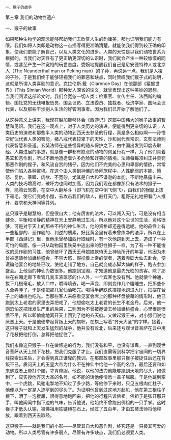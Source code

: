     一、猴子的故事 

   第三章 我们的动物性遗产

   一、猴子的故事

   如果那种生物学的观念能够帮助我们去欣赏人生的韵律美，那也证明我们能力有限。我们如将人类即是动物这一点描写得更准确清楚，就能使我们得到较正确的印象，使我们更能了解自己，以及人类文化的进步。人类的天性是以我们动物世系为根据的，当我们对天性有了更正确更深切的认识时，我们就会产生一种较慷慨的同情，或甚至产生一种宽裕的玩世态度。委婉地提醒我们自己是尼安德特种人或北京人（The Neanderthal man or Peking man）的子孙，再说远一点，我们是人猿的子孙，于是我们终于能够轻视我们的罪恶和缺点，同时赞叹我们猴子式的聪明，这就是所谓人类喜剧的意识。克拉伦斯.戴（Clarence Day）在他那部《猿猴世界》（This Simian World）那种发人深省的论文，就曾表现出这种美妙的思想，当我们阅读这部论文时，我们会宽恕一切人类：检察官、宣传主任、法西斯的编辑、国社党的无线电报告员、国会议员、立法委员、独裁者、经济学家、国际会议代表，以及那些干涉别人生活的好管闲事者。因为我们已开始了解他们了。

   从这种意义上讲来，我现在越加能够体会《西游记》这部中国伟大的猴子故事的智慧和见识。我们在这一观点上，对于人类历史的演进，便能得到更亲切的认识；人类历史的演进和那些半人类的动物到西天去参圣的行程，真是多么相似啊——孙悟空好似代表人类的智能，猪八戒代表较卑下的天性，沙和尚代表常识，玄奘法师则代表智慧和圣道。玄奘法师在这些怪异的随从保护之下，由中国出发到印度去取经。人类进展的事迹，就是像一群都有缺点的动物的谒圣行程一样，为了他们具着愚笨和恶作剧，所以不断地遭逢着许多危险和好笑的情境。法师每每须纠正并责罚那恶作剧的猴子，和风流自赏的猪仔，因为他们不完美的心思和卑鄙的情欲，常常使他们陷入各种窘境。在这个由人类到神佛的参拜旅程中，人性脆弱的本能、愤怒、复仇、暴躁、肉欲、不宽恕，尤其是自大和不谦逊的本能，不断地暴露出来。人类的技巧增高时，破坏力也同时加高，因为我们现在都像那只有法术的猴子一样，能腾云驾雾，在空中大翻斛斗（即飞机在空中倒飞侧飞），由我们的猴腿上拔下毫毛，使它们变成小猴，去攻击我们的敌人，敲打天门，粗野无礼地把看门人推开，要求和天神同等并列。

   这只猴子是聪慧的，但是很自大；他有厉害的法术，可以闯入天门，可是没有相当健全、平衡和冷静的精神在天上安静地过生活。所以他对这个尘世的生活，资格很够，可是对于天上的那些不朽的神仙生活，他的资格却还差得远呢。他的品性上有一些粗鄙的、恶作剧的、判逆的质素，好比黄金里有着未曾炼净的渣滓，所以在上半部《西游记》里，当他未曾参加西行取经时，有一次他跑到天上去，造成了一种可怕的局面，像一只从动物园里铁笼中逃出来的野性狮子一样，为了有一种不能悛改的恶作剧的习性，他曾破坏了西天王母娘娘款待天上神仙所开的年宴，他因为未曾被邀请参加蟠桃盛会，不禁大怒，假扮着上帝的使者，遇着赤脚大仙去赴会，便谎骗他宴会的地址已改，使他走错了地方，自己就变成赤脚大仙的样子，跑去参加盛会。上他当的神仙为数很多。他跑到宝阁，才知道他是最先光临的贵客。除了那些在右厢走廊下看管几瓮玉液琼浆的仆人外，一个宾客也没有到。他就使个神通，拔下几根毫毛，放入口中，嚼碎喷去，喝一声变，即刻变作几个瞌睡虫，把那些仆人全弄睡了，于是便把那几瓮仙酒喝完。喝得半醉跌跌撞撞地跑进大厅，把摆在台子上的蟠桃也吃光。当那些客人来临看见宴会席上的那种杯盘狼藉的情形时，他已跑到太上老君的家里去弄把戏了，他想偷吃太上老君的长生不老金丹。后来，他一则恐怕这把戏发生严重的后果，二则因为不曾被邀请去参加蟠桃盛会，心里很是愤愤不平，所以即偷偷地离开天上回到了他的齐天府。又做起猴王来，对小猴们说他厌恶上天。于是他便举起背叛上天的旗帜，在旗上写着“齐天大圣”的字样。接着，这只猴子就和上天发生猛烈的战争，他并没有败北，后来还亏观世音菩萨在云中用了花枝把他打倒，总算把他捉住了。

   我们永像这只猴子一样在做叛逆的行为，我们没有和平，也没有谦卑，一直到观世音菩萨从天上抛下花枝，把我们克服了才止。我们直需等到科学把宇宙间的一切界线探索出来后，才会得到真正谦卑的教训。在那部故事里那只猴子被捉住后还在背叛不已，质问天上的玉皇大帝为什么不在神仙中给他一个高的名位，最后还要和如来佛或者上帝打个赌，才肯降服。他说，以他的法力他能够跑到天地的尽头，如做到了，应实授他齐天大圣的名号，如不能的话他便情愿一辈子屈服。于是他跳到空中，一个虎跳，风驰电掣地不知过了多少路，等他停下来时，只见五根肉红柱子，他便以为一定是人迹罕到的尽头了。为证明他曾到过这地方起见，他在第三根柱子根下，洒了一泡猴尿，很得意地跑回来，把他的行程告诉佛祖。佛祖于是张开那只手，叫他闻闻中指下边的气味，告诉他说，他始终不曾跑出佛祖的一只手掌。这时猴子才低头认输，被佛祖用铁链缚在石上，经过了五百年，才由玄奘法师将他释放，跟着到西天去取经。

   这只猴子——就是我们的小影——尽管其自大和恶作剧，终究还是一只极其可爱的动物。所以人类尽管有许多弱点，尽管有许多缺点，我们仍必须爱人类。

